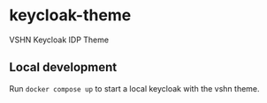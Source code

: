 # keycloak-theme
VSHN Keycloak IDP Theme

## Local development

Run `docker compose up` to start a local keycloak with the vshn theme.
